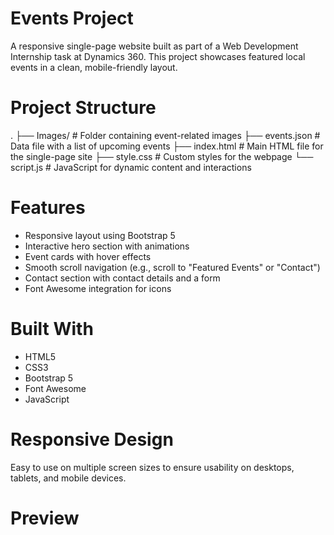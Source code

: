 # Events Project

A responsive single-page website built as part of a Web Development Internship task at Dynamics 360. This project showcases featured local events in a clean, mobile-friendly layout.

# Project Structure
.
├── Images/ # Folder containing event-related images
├── events.json # Data file with a list of upcoming events
├── index.html # Main HTML file for the single-page site
├── style.css # Custom styles for the webpage
└── script.js # JavaScript for dynamic content and interactions

# Features

- Responsive layout using Bootstrap 5
- Interactive hero section with animations
- Event cards with hover effects
- Smooth scroll navigation (e.g., scroll to "Featured Events" or "Contact")
- Contact section with contact details and a form
- Font Awesome integration for icons

# Built With

- HTML5  
- CSS3  
- Bootstrap 5  
- Font Awesome  
- JavaScript 

# Responsive Design

Easy to use on multiple screen sizes to ensure usability on desktops, tablets, and mobile devices.

#  Preview

